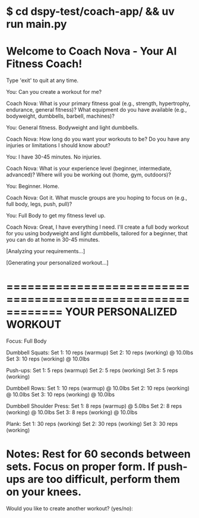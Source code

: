$ cd dspy-test/coach-app/ && uv run main.py
============================================================
Welcome to Coach Nova - Your AI Fitness Coach!
============================================================
Type 'exit' to quit at any time.

You: Can you create a workout for me?

Coach Nova: What is your primary fitness goal (e.g., strength, hypertrophy, endurance, general fitness)? What equipment do you have available (e.g., bodyweight, dumbbells, barbell, machines)?

You: General fitness. Bodyweight and light dumbbells.

Coach Nova: How long do you want your workouts to be? Do you have any injuries or limitations I should know about?

You: I have 30-45 minutes. No injuries.

Coach Nova: What is your experience level (beginner, intermediate, advanced)? Where will you be working out (home, gym, outdoors)?

You: Beginner. Home.

Coach Nova: Got it. What muscle groups are you hoping to focus on (e.g., full body, legs, push, pull)?

You: Full Body to get my fitness level up.

Coach Nova: Great, I have everything I need. I'll create a full body workout for you using bodyweight and light dumbbells, tailored for a beginner, that you can do at home in 30-45 minutes.


[Analyzing your requirements...]

[Generating your personalized workout...]

============================================================
YOUR PERSONALIZED WORKOUT
============================================================

Focus: Full Body

Dumbbell Squats:
  Set 1: 10 reps (warmup)
  Set 2: 10 reps (working) @ 10.0lbs
  Set 3: 10 reps (working) @ 10.0lbs

Push-ups:
  Set 1: 5 reps (warmup)
  Set 2: 5 reps (working)
  Set 3: 5 reps (working)

Dumbbell Rows:
  Set 1: 10 reps (warmup) @ 10.0lbs
  Set 2: 10 reps (working) @ 10.0lbs
  Set 3: 10 reps (working) @ 10.0lbs

Dumbbell Shoulder Press:
  Set 1: 8 reps (warmup) @ 5.0lbs
  Set 2: 8 reps (working) @ 10.0lbs
  Set 3: 8 reps (working) @ 10.0lbs

Plank:
  Set 1: 30 reps (working)
  Set 2: 30 reps (working)
  Set 3: 30 reps (working)

Notes: Rest for 60 seconds between sets. Focus on proper form. If push-ups are too difficult, perform them on your knees.
============================================================

Would you like to create another workout? (yes/no):